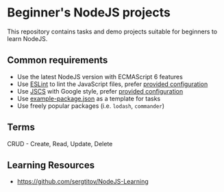 # Beginner's NodeJS projects

This repository contains tasks and demo projects suitable for beginners to learn NodeJS.

## Common requirements

- Use the latest NodeJS version with ECMAScript 6 features
- Use [ESLint][eslint] to lint the JavaScript files, prefer [provided configuration][eslint-config]
- Use [JSCS] with Google style, prefer [provided configuration][jscs-config]
- Use [example-package.json][package.json] as a template for tasks
- Use freely popular packages (i.e. `lodash`, `commander`)

## Terms

CRUD - Create, Read, Update, Delete

## Learning Resources

- https://github.com/sergtitov/NodeJS-Learning

[eslint]: http://eslint.org/
[eslint-config]: https://github.com/igorshubovych/beginner-node-projects/blob/master/.eslintrc.json

[jscs]: http://jscs.info/
[jscs-config]: https://github.com/igorshubovych/beginner-node-projects/blob/master/.jscsrc
[package.json]: https://github.com/igorshubovych/beginner-node-projects/blob/master/example-package.json